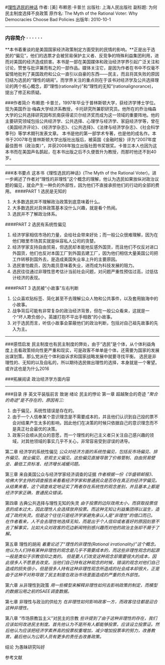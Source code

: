 #[理性选民的神话](https://book.douban.com/subject/5348296/)
作者:  [美] 布赖恩·卡普兰
出版社: 上海人民出版社
副标题: 为何民主制度选择不良政策
原作名: The Myth of the Rational Voter: Why Democracies Choose Bad Policies
出版年: 2010-10-1
***
### 内容简介  · · · · · ·
**本书着重谈的是美国国家经济政策制定方面受到的民情的影响。**正是出于选民的“偏见”，他们的选票才会被贸易保护主义者、反竞争的特殊利益集团利用，进而对美国的经济造成损害。本书是一部在美国媒体和政治经济学界引起广泛关注和讨论，赞誉与批评兼而有之的一部作品。媒体关注它，是因为作者在书中不仅毫不留情地批判了美国政府和公众一直引以自豪的东西——民主，而且将其失败的原因归结为选民的“理性的胡闹”。而学界关注的重点则在于该书对经济学及公共选择理论的两个核心概念，即“理性(rationality)”和“理性的无知”(rationalignorance)，提出了修正和质疑。

###作者简介 
布赖恩·卡普兰，1997年毕业于普林斯顿大学，获经济学博士学位。现为美国乔治·梅森大学经济系教授，卡托研究所兼职研究员。他所在的乔治梅森大学的公共选择研究因布凯南获得诺贝尔经济奖而成为这一领域的重要阵地。他的主要研究领域包括公共经济学、公共选择、心理学与经济学、家庭经济学等，曾在《美国经济评论》、《经济学杂志》、《公共选择》、《法律与经济学杂志》、《社会科学季刊》等学术期刊发表文章。
本书是他的第一部学术专著，也是他的成名作。本书于2007年在普林斯顿大学出版社出版后，被英国《金融时报》评为“2007年度最佳图书（政治类）”，并获2008年独立出版社图书奖银奖。卡普兰本人也因为这本书而在美国声名鹊起，在本书出版之后不久便晋升为教授，而那时他还不到40岁。
***
###本书要点
这本书《理性选民的神话》(The Myth of the Rational Voter)，进一步阐述了作者对“理性的非理性”这个概念的理解，他认为选民如果放纵对政治议题的偏见，就会产生一种负的外部性，因为他们不直接承担他们的行动的全部的费用。
####PART 1 选民是无知的
1. 大多数选民并不理解政治政策到底意味着什么。
2. 大多数选民对具体政策基本没什么兴趣，就是看个热闹。
3. 选民并不了解政治体系。

####PART 2 选民有系统性偏见
1. 经济学家相信市场的力量，会给社会带来好处；而一般公众很难理解，因为在他们眼里市场其实就是纵容私人公司的贪婪。
2. 经济学家支持自由贸易，但选民却本能地反感外国货，而且他们不仅反对进口外国货，他们也反对本国工厂到外国去建工厂，因为他们相信大量美国公司把工作转移到国外去，是造成美国失业率上升的主要原因。
3. 选民害怕裁员，因为裁员意味着失业，进而成为科技发展的阻力。
4. 选民往往通过非理性思考估计当前社会问题，对问题严重性预估过高，过低估计经济的表现。

####PART 3 选民被“小故事”左右判断
1. 公众喜欢贴标签、简化甚至不去理解公众人物和公共事件，以及套用脑海中的小故事。
2. 战争背后可能有非常复杂的政治经济背景，但在一般公众看来，这就是一个“坏人欺负弱小，英雄打抱不平出手相救”的小故事。
3. 对于选民而言，听信小故事会蒙蔽他们的政治判断，包括对自己祖先故事的先入为主。
 ***
###感悟启发
民主制度也有民主制度的弊处，由于“选民”是个体，从个体利益角度上去看政策倾向性更严重和现实，可是政客不单单是个体，还需要为国家的发展出谋划策。那么党派在个体利益诉求和国家战略发展中就要寻找平衡。
选民是非理性的、无知的以及自私的，所以期待选民做出理性的选择，本身就是一个奢望。或许这也是为什么2016


###拓展阅读
政治经济学方面内容
 
***
###目录
序
英文平装版前言
致谢
绪论 民主的悖论
第一章 超越聚合的奇迹
*”聚合的奇迹”是不存在的，原因有三:*
1. 由于偏见，系统性错误是存在的。
2. 由于一个人信奉某个意识理念是不需要成本的，并且他们认识到自己投的票不会对结果产生太多的影响，因此他们在决策的时候只依据自己的意识理念而不是真正社会最优的决策。
3. 政客只会顺从民众的意愿，而一个理性的利己主义者只关注自己感兴趣的领域，对其他领域的事实几乎不关心，非常容易受到谬误的诱导。

第二章 经济学的系统性偏见
*公众对经济方面的系统性偏见，包括反市场偏见、排外偏见、就业偏见、悲观主义偏见。这些偏见直接导致了价格管制、自由贸易壁垒、最低工资标准、经济增长减缓问题。*

第三章 来自美国公众与经济学家经济调查的证据
*作者根据一份《华盛顿邮报》、哈佛大学主持的调查报告来看看经济学家和普通民众是否存在真正的经济学偏见。从结果来看，这个调查肯定地证实了两者存在系统性的观念差别，并且基本上都是经济学家正确，普通民众错误。*

第四章 古典公共选择与理性无知的失灵
*由于投票的边际效用太小，而获取投票信息的成本过大，因此理性人会选择放弃投票。而这种无知让利益集团得以滋生，造成了政府失灵。但是这个往往只是经济学家避免承认人是“非理性”的借口而已。*
*在作者看来，人不会去理性地选择无知，而是出于个人信仰或者喜好的原因刻意不去了解事实，比如大众对政客的花边新闻特别感兴趣而对他的政治主张却不屑于了解。*

第五章 理性的胡闹
*着重论述了“理性的非理性(Rational irrationality)”这个概念。他认为人们持有某种非理性的观念是几乎不需要成本的，而这些非理性观念的起源一般是类似于宗教信仰之类的。*
*但是要人们改变这种观念却需要很大的成本，因此很多人不愿意去改变。当他们自己持有这种观念的时候，错误的观念对他们自己造成的损失很小，但是很多人持有这种非理性观念所造成的社会成本却很大，正是由于这种不对称导致了民主制度在政治市场里面造成的严重的负外部性。*

第六章 从非理性到政策
*用一些模型来解释非理性如何去影响政策的制定，而模型的数据沿用之前的SAEE调查数据。*

第七章 非理性与政治的供给方
*在非理性如何影响政客一方，而政客往往都是迎合这种非理性。*

第八章 “市场原教旨主义”对民主的宗教
*些许提到了由于这种非理性的存在，我们应该如何改进民主制度。首先他认为不是所有人都能够投票，应该设立投票证。然后他认为应该把经济学素养高的投票权重增加，减少增加投票率的努力，改善教育。最后他认为公职人员有更多的责任去改善政策。*

结论 为愚昧研究叫好

参考文献
